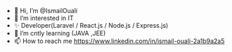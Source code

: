 - 👋 Hi, I’m @IsmailOuali
- 👀 I’m interested in IT
- ✨ Developer(Laravel / React.js / Node.js / Express.js)
- 🌱 I’m cntly learning (JAVA ,JEE)
- 📫 How to reach me https://www.linkedin.com/in/ismail-ouali-2a1b9a2a5

<!---
IsmailOuali/IsmailOuali is a ✨ special ✨ repository because its `README.md` (this file) appears on your GitHub profile.
You can click the Preview link to take a look at your changes.
--->
